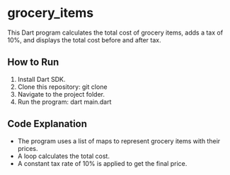 # grocery_items

This Dart program calculates the total cost of grocery items, adds a tax of 10%, 
and displays the total cost before and after tax.

## How to Run
1. Install Dart SDK.
2. Clone this repository: git clone <repo-url>
3. Navigate to the project folder.
4. Run the program: dart main.dart

## Code Explanation
- The program uses a list of maps to represent grocery items with their prices.
- A loop calculates the total cost.
- A constant tax rate of 10% is applied to get the final price.
